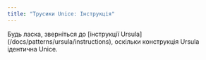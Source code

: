 ```yaml
---
title: "Трусики Unice: Інструкція"
---
```


<Note>

Будь ласка, зверніться до [інструкції Ursula] (/docs/patterns/ursula/instructions), оскільки
конструкція Ursula ідентична Unice.

</Note>
